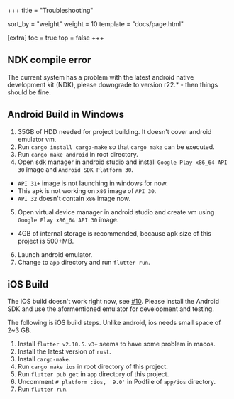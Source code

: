+++
title = "Troubleshooting"

sort_by = "weight"
weight = 10
template = "docs/page.html"

[extra]
toc = true
top = false
+++


## NDK compile error

The current system has a problem with the latest android native development kit (NDK), please downgrade to version r22.* - then things should be fine.

## Android Build in Windows

1. 35GB of HDD needed for project building. It doesn't cover android emulator vm.
2. Run `cargo install cargo-make` so that `cargo make` can be executed.
3. Run `cargo make android` in root directory.
4. Open sdk manager in android studio and install `Google Play x86_64 API 30` image and `Android SDK Platform 30`.
  - `API 31+` image is not launching in windows for now.
  - This apk is not working on `x86` image of `API 30`.
  - `API 32` doesn't contain `x86` image now.
5. Open virtual device manager in android studio and create vm using `Google Play x86_64 API 30` image.
  - 4GB of internal storage is recommended, because apk size of this project is 500+MB.
6. Launch android emulator.
7. Change to `app` directory and run `flutter run`.

## iOS Build

The iOS build doesn't work right now, see [#10](https://github.com/effektio/effektio/issues/10). Please install the Android SDK and use the aformentioned emulator for development and testing.

The following is iOS build steps.
Unlike android, ios needs small space of 2~3 GB.

1. Install `flutter v2.10.5`. `v3+` seems to have some problem in macos.
2. Install the latest version of `rust`.
3. Install `cargo-make`.
4. Run `cargo make ios` in root directory of this project.
5. Run `flutter pub get` in `app` directory of this project.
6. Uncomment `# platform :ios, '9.0'` in Podfile of `app/ios` directory.
7. Run `flutter run`.
